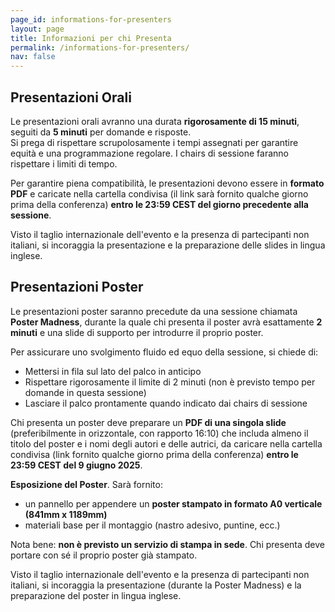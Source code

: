 ```yaml
---
page_id: informations-for-presenters
layout: page
title: Informazioni per chi Presenta
permalink: /informations-for-presenters/
nav: false
---
```


## Presentazioni Orali

Le presentazioni orali avranno una durata **rigorosamente di 15 minuti**, seguiti da **5 minuti** per domande e risposte.  
Si prega di rispettare scrupolosamente i tempi assegnati per garantire equità e una programmazione regolare. I chairs di sessione faranno rispettare i limiti di tempo.

Per garantire piena compatibilità, le presentazioni devono essere in **formato PDF** e caricate nella cartella condivisa (il link sarà fornito qualche giorno prima della conferenza) **entro le 23:59 CEST del giorno precedente alla sessione**.

Visto il taglio internazionale dell'evento e la presenza di partecipanti non italiani, si incoraggia la presentazione e la preparazione delle slides in lingua inglese.

## Presentazioni Poster

Le presentazioni poster saranno precedute da una sessione chiamata **Poster Madness**, durante la quale chi presenta il poster avrà esattamente **2 minuti** e una slide di supporto per introdurre il proprio poster.

Per assicurare uno svolgimento fluido ed equo della sessione, si chiede di:
- Mettersi in fila sul lato del palco in anticipo
- Rispettare rigorosamente il limite di 2 minuti (non è previsto tempo per domande in questa sessione)
- Lasciare il palco prontamente quando indicato dai chairs di sessione

Chi presenta un poster deve preparare un **PDF di una singola slide** (preferibilmente in orizzontale, con rapporto 16:10) che includa almeno il titolo del poster e i nomi degli autori e delle autrici, da caricare nella cartella condivisa (link fornito qualche giorno prima della conferenza) **entro le 23:59 CEST del 9 giugno 2025**.

**Esposizione del Poster**. Sarà fornito:
- un pannello per appendere un **poster stampato in formato A0 verticale (841mm x 1189mm)**
- materiali base per il montaggio (nastro adesivo, puntine, ecc.)

Nota bene: **non è previsto un servizio di stampa in sede**. Chi presenta deve portare con sé il proprio poster già stampato.

Visto il taglio internazionale dell'evento e la presenza di partecipanti non italiani, si incoraggia la presentazione (durante la Poster Madness) e la preparazione del poster in lingua inglese.
